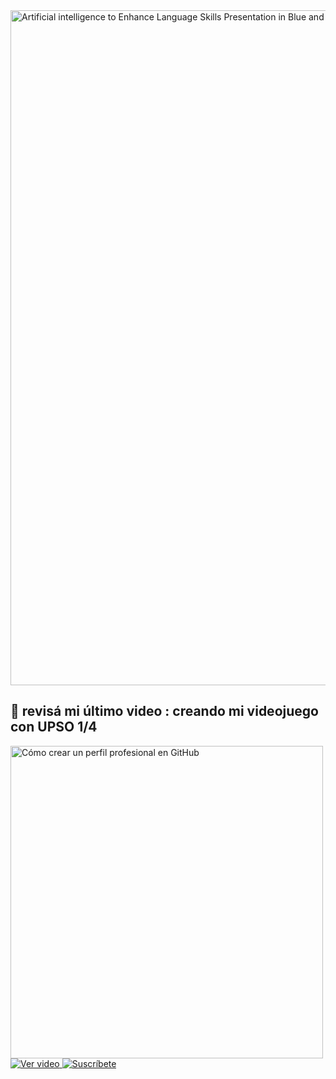 
<img width="1920" height="1080" alt="Artificial intelligence to Enhance Language Skills Presentation in Blue and Purple 3D Modern Style" src="https://github.com/user-attachments/assets/4cd3dbe9-2276-4901-948d-f1b9a98a7d1c" />

## 🎥 revisá mi último video : creando mi videojuego con UPSO 1/4

<a href="https://www.youtube.com/watch?v=qoUuwsQc5nc&t=211s" target="_blank">
  <img src="https://img.youtube.com/vi/qoUuwsQc5nc/maxresdefault.jpg" alt="Cómo crear un perfil profesional en GitHub" width="500">
</a>

<div align="left">
  <a href="https://www.youtube.com/watch?v=qoUuwsQc5nc&t=211s" target="_blank">
    <img src="https://img.shields.io/badge/Ver_Video-FF0000?style=for-the-badge&logo=youtube&logoColor=white" alt="Ver video">
  </a>
  <a href="https://youtube.com/tucanal" target="_blank">
    <img src="https://img.shields.io/badge/Suscribirse-FF0000?style=for-the-badge&logo=youtube&logoColor=white" alt="Suscríbete">
  </a>
</div>

